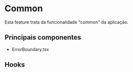 # Common

Esta feature trata da funcionalidade "common" da aplicação.

## Principais componentes
- ErrorBoundary.tsx

## Hooks

